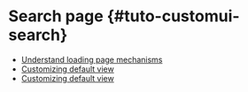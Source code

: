 # Search page {#tuto-customui-search}

-   [Understand loading page mechanisms](loadpage.md)
-   [Customizing default view](defaultview.md)
-   [Customizing default view](customview.md)

